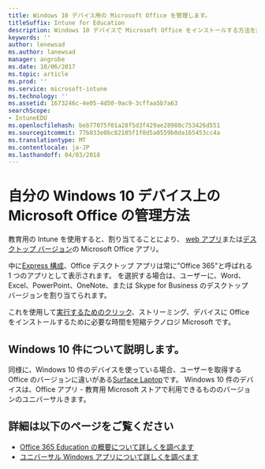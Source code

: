 ```yaml
---
title: Windows 10 デバイス用の Microsoft Office を管理します。
titleSuffix: Intune for Education
description: Windows 10 デバイスで Microsoft Office をインストールする方法を説明します。
keywords: ''
author: lenewsad
ms.author: lanewsad
manager: angrobe
ms.date: 10/06/2017
ms.topic: article
ms.prod: ''
ms.service: microsoft-intune
ms.technology: ''
ms.assetid: 1673246c-4e05-4d50-9ac9-3cffaa5b7a63
searchScope:
- IntuneEDU
ms.openlocfilehash: beb77075f01a28f5d3f429ae28988c753426d551
ms.sourcegitcommit: 77b833e0bc82105f1f0d5a0559b0da165453cc4a
ms.translationtype: MT
ms.contentlocale: ja-JP
ms.lasthandoff: 04/03/2018
---
```

# <a name="how-do-i-manage-microsoft-office-on-my-windows-10-devices"></a>自分の Windows 10 デバイス上の Microsoft Office の管理方法

教育用の Intune を使用すると、割り当てることにより、 [web アプリ](how-to-add-apps.md#add-web-apps)または[デスクトップ バージョン](how-to-add-apps.md#add-desktop-apps)の Microsoft Office アプリ。

中に[Express 構成](what-is-express-configuration.md)、Office デスクトップ アプリは常に"Office 365"と呼ばれる 1 つのアプリとして表示されます。 を選択する場合は、ユーザーに、Word、Excel、PowerPoint、OneNote、または Skype for Business のデスクトップ バージョンを割り当てられます。

これを使用して[実行するためのクリック](https://technet.microsoft.com/library/jj219427.aspx)、ストリーミング、デバイスに Office をインストールするために必要な時間を短縮テクノロジ Microsoft です。 

## <a name="what-about-windows-10s"></a>Windows 10 件について説明します。 

同様に、Windows 10 件のデバイスを使っている場合、ユーザーを取得する Office のバージョンに違いがある[Surface Laptop](https://www.microsoft.com/surface/devices/surface-laptop/overview)です。 Windows 10 件のデバイスは、Office アプリ - 教育用 Microsoft ストアで利用できるもののバージョンのユニバーサルきます。 

## <a name="find-out-more"></a>詳細は以下のページをご覧ください

- [Office 365 Education の概要について詳しくを調べます](https://support.office.com/article/Get-started-with-Office-365-Education-AB02ABE5-A1EE-458C-B749-5B44416CCF14)
- [ユニバーサル Windows アプリについて詳しくを調べます](https://docs.microsoft.com/windows/uwp/get-started/whats-a-uwp)
